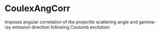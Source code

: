# CoulexAngCorr
Imposes angular correlation of the projectile scattering angle and gamma-ray emission direction following Coulomb excitation
